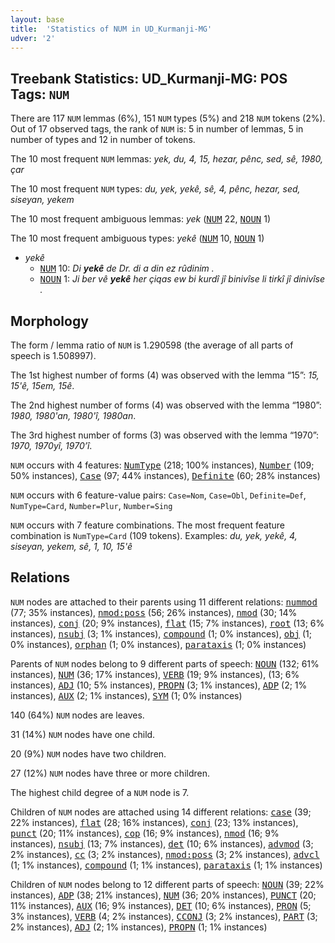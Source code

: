 ```yaml
---
layout: base
title:  'Statistics of NUM in UD_Kurmanji-MG'
udver: '2'
---
```


## Treebank Statistics: UD_Kurmanji-MG: POS Tags: `NUM`

There are 117 `NUM` lemmas (6%), 151 `NUM` types (5%) and 218 `NUM` tokens (2%).
Out of 17 observed tags, the rank of `NUM` is: 5 in number of lemmas, 5 in number of types and 12 in number of tokens.

The 10 most frequent `NUM` lemmas: <em>yek, du, 4, 15, hezar, pênc, sed, sê, 1980, çar</em>

The 10 most frequent `NUM` types:  <em>du, yek, yekê, sê, 4, pênc, hezar, sed, siseyan, yekem</em>

The 10 most frequent ambiguous lemmas: <em>yek</em> (<tt><a href="kmr_mg-pos-NUM.html">NUM</a></tt> 22, <tt><a href="kmr_mg-pos-NOUN.html">NOUN</a></tt> 1)

The 10 most frequent ambiguous types:  <em>yekê</em> (<tt><a href="kmr_mg-pos-NUM.html">NUM</a></tt> 10, <tt><a href="kmr_mg-pos-NOUN.html">NOUN</a></tt> 1)


* <em>yekê</em>
  * <tt><a href="kmr_mg-pos-NUM.html">NUM</a></tt> 10: <em>Di <b>yekê</b> de Dr. di a din ez rûdinim .</em>
  * <tt><a href="kmr_mg-pos-NOUN.html">NOUN</a></tt> 1: <em>Ji ber vê <b>yekê</b> her çiqas ew bi kurdî jî binivîse li tirkî jî dinivîse .</em>

## Morphology

The form / lemma ratio of `NUM` is 1.290598 (the average of all parts of speech is 1.508997).

The 1st highest number of forms (4) was observed with the lemma “15”: <em>15, 15'ê, 15em, 15ê</em>.

The 2nd highest number of forms (4) was observed with the lemma “1980”: <em>1980, 1980'an, 1980'î, 1980an</em>.

The 3rd highest number of forms (3) was observed with the lemma “1970”: <em>1970, 1970yî, 1970’î</em>.

`NUM` occurs with 4 features: <tt><a href="kmr_mg-feat-NumType.html">NumType</a></tt> (218; 100% instances), <tt><a href="kmr_mg-feat-Number.html">Number</a></tt> (109; 50% instances), <tt><a href="kmr_mg-feat-Case.html">Case</a></tt> (97; 44% instances), <tt><a href="kmr_mg-feat-Definite.html">Definite</a></tt> (60; 28% instances)

`NUM` occurs with 6 feature-value pairs: `Case=Nom`, `Case=Obl`, `Definite=Def`, `NumType=Card`, `Number=Plur`, `Number=Sing`

`NUM` occurs with 7 feature combinations.
The most frequent feature combination is `NumType=Card` (109 tokens).
Examples: <em>du, yek, yekê, 4, siseyan, yekem, sê, 1, 10, 15'ê</em>


## Relations

`NUM` nodes are attached to their parents using 11 different relations: <tt><a href="kmr_mg-dep-nummod.html">nummod</a></tt> (77; 35% instances), <tt><a href="kmr_mg-dep-nmod-poss.html">nmod:poss</a></tt> (56; 26% instances), <tt><a href="kmr_mg-dep-nmod.html">nmod</a></tt> (30; 14% instances), <tt><a href="kmr_mg-dep-conj.html">conj</a></tt> (20; 9% instances), <tt><a href="kmr_mg-dep-flat.html">flat</a></tt> (15; 7% instances), <tt><a href="kmr_mg-dep-root.html">root</a></tt> (13; 6% instances), <tt><a href="kmr_mg-dep-nsubj.html">nsubj</a></tt> (3; 1% instances), <tt><a href="kmr_mg-dep-compound.html">compound</a></tt> (1; 0% instances), <tt><a href="kmr_mg-dep-obj.html">obj</a></tt> (1; 0% instances), <tt><a href="kmr_mg-dep-orphan.html">orphan</a></tt> (1; 0% instances), <tt><a href="kmr_mg-dep-parataxis.html">parataxis</a></tt> (1; 0% instances)

Parents of `NUM` nodes belong to 9 different parts of speech: <tt><a href="kmr_mg-pos-NOUN.html">NOUN</a></tt> (132; 61% instances), <tt><a href="kmr_mg-pos-NUM.html">NUM</a></tt> (36; 17% instances), <tt><a href="kmr_mg-pos-VERB.html">VERB</a></tt> (19; 9% instances),  (13; 6% instances), <tt><a href="kmr_mg-pos-ADJ.html">ADJ</a></tt> (10; 5% instances), <tt><a href="kmr_mg-pos-PROPN.html">PROPN</a></tt> (3; 1% instances), <tt><a href="kmr_mg-pos-ADP.html">ADP</a></tt> (2; 1% instances), <tt><a href="kmr_mg-pos-AUX.html">AUX</a></tt> (2; 1% instances), <tt><a href="kmr_mg-pos-SYM.html">SYM</a></tt> (1; 0% instances)

140 (64%) `NUM` nodes are leaves.

31 (14%) `NUM` nodes have one child.

20 (9%) `NUM` nodes have two children.

27 (12%) `NUM` nodes have three or more children.

The highest child degree of a `NUM` node is 7.

Children of `NUM` nodes are attached using 14 different relations: <tt><a href="kmr_mg-dep-case.html">case</a></tt> (39; 22% instances), <tt><a href="kmr_mg-dep-flat.html">flat</a></tt> (28; 16% instances), <tt><a href="kmr_mg-dep-conj.html">conj</a></tt> (23; 13% instances), <tt><a href="kmr_mg-dep-punct.html">punct</a></tt> (20; 11% instances), <tt><a href="kmr_mg-dep-cop.html">cop</a></tt> (16; 9% instances), <tt><a href="kmr_mg-dep-nmod.html">nmod</a></tt> (16; 9% instances), <tt><a href="kmr_mg-dep-nsubj.html">nsubj</a></tt> (13; 7% instances), <tt><a href="kmr_mg-dep-det.html">det</a></tt> (10; 6% instances), <tt><a href="kmr_mg-dep-advmod.html">advmod</a></tt> (3; 2% instances), <tt><a href="kmr_mg-dep-cc.html">cc</a></tt> (3; 2% instances), <tt><a href="kmr_mg-dep-nmod-poss.html">nmod:poss</a></tt> (3; 2% instances), <tt><a href="kmr_mg-dep-advcl.html">advcl</a></tt> (1; 1% instances), <tt><a href="kmr_mg-dep-compound.html">compound</a></tt> (1; 1% instances), <tt><a href="kmr_mg-dep-parataxis.html">parataxis</a></tt> (1; 1% instances)

Children of `NUM` nodes belong to 12 different parts of speech: <tt><a href="kmr_mg-pos-NOUN.html">NOUN</a></tt> (39; 22% instances), <tt><a href="kmr_mg-pos-ADP.html">ADP</a></tt> (38; 21% instances), <tt><a href="kmr_mg-pos-NUM.html">NUM</a></tt> (36; 20% instances), <tt><a href="kmr_mg-pos-PUNCT.html">PUNCT</a></tt> (20; 11% instances), <tt><a href="kmr_mg-pos-AUX.html">AUX</a></tt> (16; 9% instances), <tt><a href="kmr_mg-pos-DET.html">DET</a></tt> (10; 6% instances), <tt><a href="kmr_mg-pos-PRON.html">PRON</a></tt> (5; 3% instances), <tt><a href="kmr_mg-pos-VERB.html">VERB</a></tt> (4; 2% instances), <tt><a href="kmr_mg-pos-CCONJ.html">CCONJ</a></tt> (3; 2% instances), <tt><a href="kmr_mg-pos-PART.html">PART</a></tt> (3; 2% instances), <tt><a href="kmr_mg-pos-ADJ.html">ADJ</a></tt> (2; 1% instances), <tt><a href="kmr_mg-pos-PROPN.html">PROPN</a></tt> (1; 1% instances)

